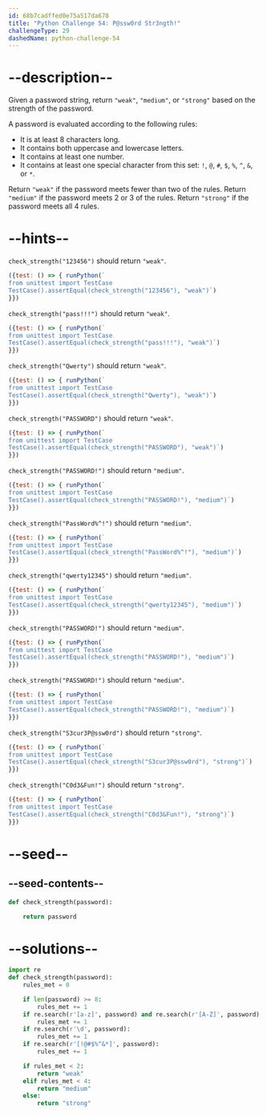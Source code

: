 ```yaml
---
id: 68b7cadffed0e75a517da678
title: "Python Challenge 54: P@ssw0rd Str3ngth!"
challengeType: 29
dashedName: python-challenge-54
---
```


# --description--

Given a password string, return `"weak"`, `"medium"`, or `"strong"` based on the strength of the password.

A password is evaluated according to the following rules:

- It is at least 8 characters long.
- It contains both uppercase and lowercase letters.
- It contains at least one number.
- It contains at least one special character from this set: `!`, `@`, `#`, `$`, `%`, `^`, `&`, or `*`.

Return `"weak"` if the password meets fewer than two of the rules.
Return `"medium"` if the password meets 2 or 3 of the rules.
Return `"strong"` if the password meets all 4 rules.

# --hints--

`check_strength("123456")` should return `"weak"`.

```js
({test: () => { runPython(`
from unittest import TestCase
TestCase().assertEqual(check_strength("123456"), "weak")`)
}})
```

`check_strength("pass!!!")` should return `"weak"`.

```js
({test: () => { runPython(`
from unittest import TestCase
TestCase().assertEqual(check_strength("pass!!!"), "weak")`)
}})
```

`check_strength("Qwerty")` should return `"weak"`.

```js
({test: () => { runPython(`
from unittest import TestCase
TestCase().assertEqual(check_strength("Qwerty"), "weak")`)
}})
```

`check_strength("PASSWORD")` should return `"weak"`.

```js
({test: () => { runPython(`
from unittest import TestCase
TestCase().assertEqual(check_strength("PASSWORD"), "weak")`)
}})
```

`check_strength("PASSWORD!")` should return `"medium"`.

```js
({test: () => { runPython(`
from unittest import TestCase
TestCase().assertEqual(check_strength("PASSWORD!"), "medium")`)
}})
```

`check_strength("PassWord%^!")` should return `"medium"`.

```js
({test: () => { runPython(`
from unittest import TestCase
TestCase().assertEqual(check_strength("PassWord%^!"), "medium")`)
}})
```

`check_strength("qwerty12345")` should return `"medium"`.

```js
({test: () => { runPython(`
from unittest import TestCase
TestCase().assertEqual(check_strength("qwerty12345"), "medium")`)
}})
```

`check_strength("PASSWORD!")` should return `"medium"`.

```js
({test: () => { runPython(`
from unittest import TestCase
TestCase().assertEqual(check_strength("PASSWORD!"), "medium")`)
}})
```

`check_strength("PASSWORD!")` should return `"medium"`.

```js
({test: () => { runPython(`
from unittest import TestCase
TestCase().assertEqual(check_strength("PASSWORD!"), "medium")`)
}})
```

`check_strength("S3cur3P@ssw0rd")` should return `"strong"`.

```js
({test: () => { runPython(`
from unittest import TestCase
TestCase().assertEqual(check_strength("S3cur3P@ssw0rd"), "strong")`)
}})
```

`check_strength("C0d3&Fun!")` should return `"strong"`.

```js
({test: () => { runPython(`
from unittest import TestCase
TestCase().assertEqual(check_strength("C0d3&Fun!"), "strong")`)
}})
```

# --seed--

## --seed-contents--

```py
def check_strength(password):

    return password
```

# --solutions--

```py
import re
def check_strength(password):
    rules_met = 0

    if len(password) >= 8:
        rules_met += 1
    if re.search(r'[a-z]', password) and re.search(r'[A-Z]', password):
        rules_met += 1
    if re.search(r'\d', password):
        rules_met += 1
    if re.search(r'[!@#$%^&*]', password):
        rules_met += 1

    if rules_met < 2:
        return "weak"
    elif rules_met < 4:
        return "medium"
    else:
        return "strong"
```
